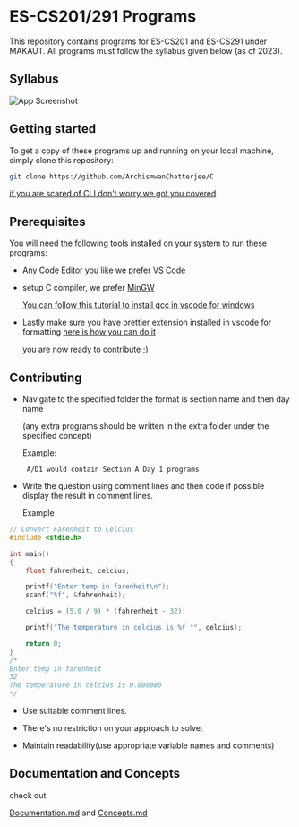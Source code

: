 
# ES-CS201/291 Programs

This repository contains programs for ES-CS201 and ES-CS291 under MAKAUT.
All programs must follow the syllabus given below (as of 2023).


## Syllabus

![App Screenshot](https://s3.us-west-2.amazonaws.com/secure.notion-static.com/bde41f5f-d10b-41f2-8416-735b617bb3f2/Untitled.png?X-Amz-Algorithm=AWS4-HMAC-SHA256&X-Amz-Content-Sha256=UNSIGNED-PAYLOAD&X-Amz-Credential=AKIAT73L2G45EIPT3X45%2F20230325%2Fus-west-2%2Fs3%2Faws4_request&X-Amz-Date=20230325T052245Z&X-Amz-Expires=86400&X-Amz-Signature=908c05ae113a34dabaf85bbfffa2ba2907eef391636d55ac338d69a3bfec86a1&X-Amz-SignedHeaders=host&response-content-disposition=filename%3D%22Untitled.png%22&x-id=GetObject)


## Getting started

To get a copy of these programs up and running on your local machine, simply clone this repository:
```bash
git clone https://github.com/ArchismwanChatterjee/C
```
[if you are scared of CLI don't worry we got you covered](https://www.youtube.com/watch?v=PvUexC0-D2s)
## Prerequisites

You will need the following tools installed on your system to run these programs:

* Any Code Editor you like we prefer [VS Code](https://code.visualstudio.com/download)

* setup C compiler, we prefer [MinGW](https://sourceforge.net/projects/mingw/)    

    [You can follow this tutorial to install gcc in vscode for windows](https://www.youtube.com/watch?v=Ubfgi4NoTPk)

* Lastly make sure you have prettier extension installed in vscode for formatting
    [here is how you can do it](https://www.youtube.com/watch?v=__eiQumLOEo)

    you are now ready to contribute ;)
## Contributing

- Navigate to the specified folder the format is section name and then day name
    
    (any extra programs should be written in the extra folder under the specified concept)

    Example:
    ```
     A/D1 would contain Section A Day 1 programs
    ```
-   Write the question using comment lines and then code 
    if possible display the result in comment lines.

     Example

```C
// Convert Farenheit to Celcius
#include <stdio.h>

int main()
{
    float fahrenheit, celcius;

    printf("Enter temp in farenheit\n");
    scanf("%f", &fahrenheit);

    celcius = (5.0 / 9) * (fahrenheit - 32);

    printf("The temperature in celcius is %f °", celcius);

    return 0;
}
/*
Enter temp in farenheit
32
The temperature in celcius is 0.000000
*/

```

-   Use suitable comment lines.

-   There's no restriction on your approach to solve.

-   Maintain readability(use appropriate variable names and comments)




## Documentation and Concepts
check out

[Documentation.md](https://github.com/ArchismwanChatterjee/C/blob/main/documentation.md) and [Concepts.md](https://github.com/ArchismwanChatterjee/C/blob/main/concepts.md)


